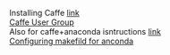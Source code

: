 Installing Caffe [link](http://caffe.berkeleyvision.org/install_apt.html)  
[Caffe User Group](https://groups.google.com/forum/#!forum/caffe-users)  
Also for caffe+anaconda isntructions [link](https://gist.github.com/FrancoisPl/e7375c3a08c1b73d5547709e97405253)  
[Configuring makefild for anconda](https://github.com/BVLC/caffe/issues/6054)  

